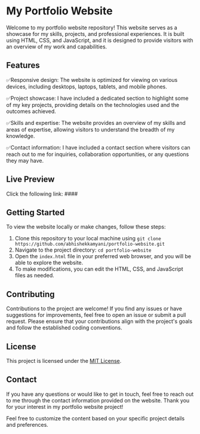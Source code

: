 # My Portfolio Website
Welcome to my portfolio website repository! This website serves as a showcase for my skills, projects, and professional experiences. It is built using HTML, CSS, and JavaScript, and it is designed to provide visitors with an overview of my work and capabilities.


## Features
✅Responsive design: The website is optimized for viewing on various devices, including desktops, laptops, tablets, and mobile phones.

✅Project showcase: I have included a dedicated section to highlight some of my key projects, providing details on the technologies used and the outcomes achieved.

✅Skills and expertise: The website provides an overview of my skills and areas of expertise, allowing visitors to understand the breadth of my knowledge.

✅Contact information: I have included a contact section where visitors can reach out to me for inquiries, collaboration opportunities, or any questions they may have.


## Live Preview
Click the following link: ####


## Getting Started
To view the website locally or make changes, follow these steps:
1. Clone this repository to your local machine using `git clone https://github.com/abhishekkamyani/portfolio-website.git`
2. Navigate to the project directory: `cd portfolio-website`
3. Open the `index.html` file in your preferred web browser, and you will be able to explore the website.
4. To make modifications, you can edit the HTML, CSS, and JavaScript files as needed.


## Contributing
Contributions to the project are welcome! If you find any issues or have suggestions for improvements, feel free to open an issue or submit a pull request. Please ensure that your contributions align with the project's goals and follow the established coding conventions.


## License
This project is licensed under the [MIT License](LICENSE).


## Contact
If you have any questions or would like to get in touch, feel free to reach out to me through the contact information provided on the website.
Thank you for your interest in my portfolio website project!

Feel free to customize the content based on your specific project details and preferences.
